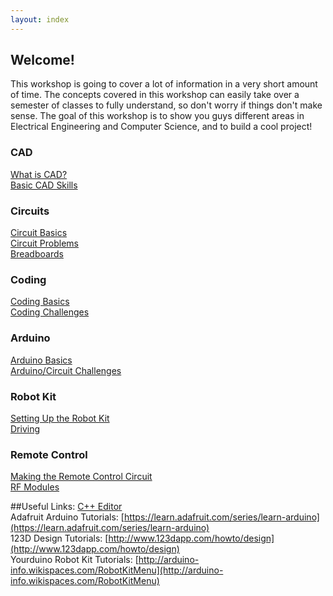 ```yaml
---
layout: index
---
```


## Welcome!
This workshop is going to cover a lot of information in a very short amount of time. The concepts covered in this workshop can easily take over a semester of classes to fully understand, so don't worry if things don't make sense. The goal of this workshop is to show you guys different areas in Electrical Engineering and Computer Science, and to build a cool project!

### CAD
[What is CAD?](./cad_intro)  
[Basic CAD Skills](./cad_basics)

### Circuits
[Circuit Basics](./circuit_basics)  
[Circuit Problems](./circuit_problems)  
[Breadboards](./breadboards)

### Coding
[Coding Basics](./coding_basics)  
[Coding Challenges](./coding_challenges)  

### Arduino
[Arduino Basics](./arduino_basics)  
[Arduino/Circuit Challenges](./arduino_challenges)

### Robot Kit
[Setting Up the Robot Kit](./robot_setup)  
[Driving](./robot_driving)

### Remote Control
[Making the Remote Control Circuit](./remote_circuit)  
[RF Modules](./remote_rf)  

##Useful Links:
[C++ Editor](cpp_shell/cpp_shell)  
Adafruit Arduino Tutorials: [https://learn.adafruit.com/series/learn-arduino](https://learn.adafruit.com/series/learn-arduino)  
123D Design Tutorials: [http://www.123dapp.com/howto/design](http://www.123dapp.com/howto/design)  
Yourduino Robot Kit Tutorials: [http://arduino-info.wikispaces.com/RobotKitMenu](http://arduino-info.wikispaces.com/RobotKitMenu)